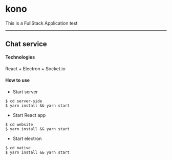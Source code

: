 # kono
This is a FullStack Application test 

---

## Chat service

#### Technologies

React + Electron + Socket.io

#### How to use

- Start server

```
$ cd server-side
$ yarn install && yarn start
```

- Start React app

```
$ cd website
$ yarn install && yarn start
```

- Start electron

```
$ cd native
$ yarn install && yarn start
```
